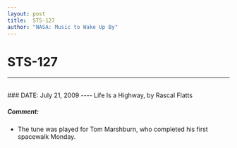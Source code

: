 ```yaml
---
layout: post
title:  STS-127
author: "NASA: Music to Wake Up By"
---
```


# STS-127
----
<br/>
### DATE: July 21, 2009
----
Life Is a Highway, by Rascal Flatts

##### Comment:
* The tune was played for Tom Marshburn, who completed his first spacewalk Monday.
